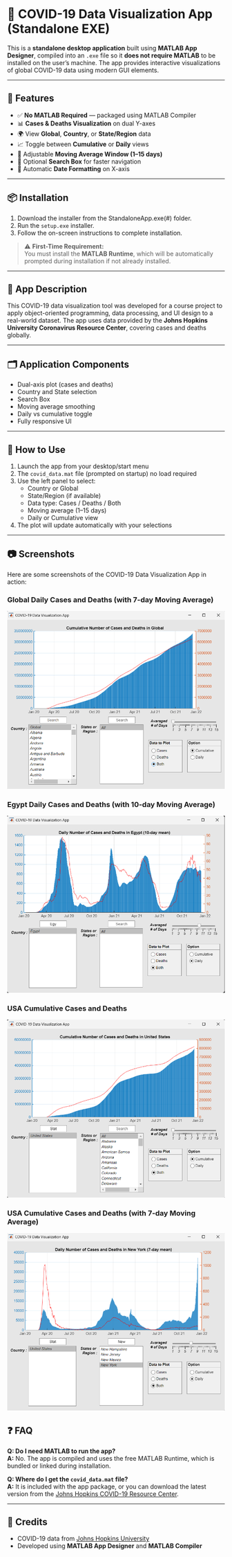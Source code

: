 # 🦠 COVID-19 Data Visualization App (Standalone EXE)

This is a **standalone desktop application** built using **MATLAB App Designer**, compiled into an `.exe` file so it **does not require MATLAB** to be installed on the user’s machine. The app provides interactive visualizations of global COVID-19 data using modern GUI elements.

---

## 🚀 Features

- ✅ **No MATLAB Required** — packaged using MATLAB Compiler
- 📊 **Cases & Deaths Visualization** on dual Y-axes
- 🌍 View **Global**, **Country**, or **State/Region** data
- 📈 Toggle between **Cumulative** or **Daily** views
- 🧮 Adjustable **Moving Average Window (1–15 days)**
- 🔎 Optional **Search Box** for faster navigation
- 📅 Automatic **Date Formatting** on X-axis

---

## 📦 Installation

1. Download the installer from the StandaloneApp.exe(#) folder.
2. Run the `setup.exe` installer.
3. Follow the on-screen instructions to complete installation.

> ⚠️ **First-Time Requirement:**  
> You must install the **MATLAB Runtime**, which will be automatically prompted during installation if not already installed.

---

## 🧠 App Description

This COVID-19 data visualization tool was developed for a course project to apply object-oriented programming, data processing, and UI design to a real-world dataset. The app uses data provided by the **Johns Hopkins University Coronavirus Resource Center**, covering cases and deaths globally.

---

## 🗂️ Application Components

- Dual-axis plot (cases and deaths)
- Country and State selection
- Search Box
- Moving average smoothing
- Daily vs cumulative toggle
- Fully responsive UI

---


## 📝 How to Use

1. Launch the app from your desktop/start menu
2. The `covid_data.mat` file (prompted on startup) no load required
3. Use the left panel to select:
   - Country or Global
   - State/Region (if available)
   - Data type: Cases / Deaths / Both
   - Moving average (1–15 days)
   - Daily or Cumulative view
4. The plot will update automatically with your selections

---

## 📷 Screenshots

Here are some screenshots of the COVID-19 Data Visualization App in action:

### Global Daily Cases and Deaths (with 7-day Moving Average)
![Global Cases and Deaths](TestCases.png/GlobalBoth.png)

### Egypt Daily Cases and Deaths (with 10-day Moving Average)
![Global Cases and Deaths](TestCases.png/Egypt_Daily_Both_Averaged.png)

### USA Cumulative Cases and Deaths 
![Global Cases and Deaths](TestCases.png/US_Both.png)

### USA Cumulative Cases and Deaths (with 7-day Moving Average) 
![Global Cases and Deaths](TestCases.png/New_York_Daily_Both_Averaged.png)





## ❓ FAQ

**Q: Do I need MATLAB to run the app?**  
**A:** No. The app is compiled and uses the free MATLAB Runtime, which is bundled or linked during installation.

**Q: Where do I get the `covid_data.mat` file?**  
**A:** It is included with the app package, or you can download the latest version from the [Johns Hopkins COVID-19 Resource Center](https://coronavirus.jhu.edu/).

---


## 🙏 Credits

- COVID-19 data from [Johns Hopkins University](https://coronavirus.jhu.edu/)
- Developed using **MATLAB App Designer** and **MATLAB Compiler**
